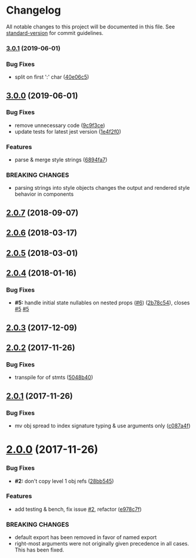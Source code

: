 # Changelog

All notable changes to this project will be documented in this file. See [standard-version](https://github.com/conventional-changelog/standard-version) for commit guidelines.

### [3.0.1](https://github.com/alexsasharegan/vue-functional-data-merge/compare/v3.0.0...v3.0.1) (2019-06-01)


### Bug Fixes

* split on first ':' char ([40e06c5](https://github.com/alexsasharegan/vue-functional-data-merge/commit/40e06c5))



## [3.0.0](https://github.com/alexsasharegan/vue-functional-data-merge/compare/v2.0.7...v3.0.0) (2019-06-01)


### Bug Fixes

* remove unnecessary code ([9c9f3ce](https://github.com/alexsasharegan/vue-functional-data-merge/commit/9c9f3ce))
* update tests for latest jest version ([1e4f2f0](https://github.com/alexsasharegan/vue-functional-data-merge/commit/1e4f2f0))


### Features

* parse & merge style strings ([6894fa7](https://github.com/alexsasharegan/vue-functional-data-merge/commit/6894fa7))


### BREAKING CHANGES

* parsing strings into style objects changes the output and rendered style behavior in components



<a name="2.0.7"></a>
## [2.0.7](https://github.com/alexsasharegan/vue-functional-data-merge/compare/v2.0.6...v2.0.7) (2018-09-07)



<a name="2.0.6"></a>
## [2.0.6](https://github.com/alexsasharegan/vue-functional-data-merge/compare/v2.0.5...v2.0.6) (2018-03-17)



<a name="2.0.5"></a>
## [2.0.5](https://github.com/alexsasharegan/vue-functional-data-merge/compare/v2.0.4...v2.0.5) (2018-03-01)



<a name="2.0.4"></a>
## [2.0.4](https://github.com/alexsasharegan/vue-functional-data-merge/compare/v2.0.3...v2.0.4) (2018-01-16)


### Bug Fixes

* **#5:** handle initial state nullables on nested props ([#6](https://github.com/alexsasharegan/vue-functional-data-merge/issues/6)) ([2b78c54](https://github.com/alexsasharegan/vue-functional-data-merge/commit/2b78c54)), closes [#5](https://github.com/alexsasharegan/vue-functional-data-merge/issues/5) [#5](https://github.com/alexsasharegan/vue-functional-data-merge/issues/5)



<a name="2.0.3"></a>
## [2.0.3](https://github.com/alexsasharegan/vue-functional-data-merge/compare/v2.0.2...v2.0.3) (2017-12-09)



<a name="2.0.2"></a>
## [2.0.2](https://github.com/alexsasharegan/vue-functional-data-merge/compare/v2.0.1...v2.0.2) (2017-11-26)


### Bug Fixes

* transpile for of stmts ([5048b40](https://github.com/alexsasharegan/vue-functional-data-merge/commit/5048b40))



<a name="2.0.1"></a>
## [2.0.1](https://github.com/alexsasharegan/vue-functional-data-merge/compare/v2.0.0...v2.0.1) (2017-11-26)


### Bug Fixes

* mv obj spread to index signature typing & use arguments only ([c087a4f](https://github.com/alexsasharegan/vue-functional-data-merge/commit/c087a4f))



<a name="2.0.0"></a>
# [2.0.0](https://github.com/alexsasharegan/vue-functional-data-merge/compare/v1.0.7...v2.0.0) (2017-11-26)


### Bug Fixes

* **#2:** don't copy level 1 obj refs ([28bb545](https://github.com/alexsasharegan/vue-functional-data-merge/commit/28bb545))


### Features

* add testing & bench, fix issue [#2](https://github.com/alexsasharegan/vue-functional-data-merge/issues/2), refactor ([e978c7f](https://github.com/alexsasharegan/vue-functional-data-merge/commit/e978c7f))


### BREAKING CHANGES

* default export has been removed in favor of named export
* right-most arguments were not originally given precedence in all cases. This has been fixed.
